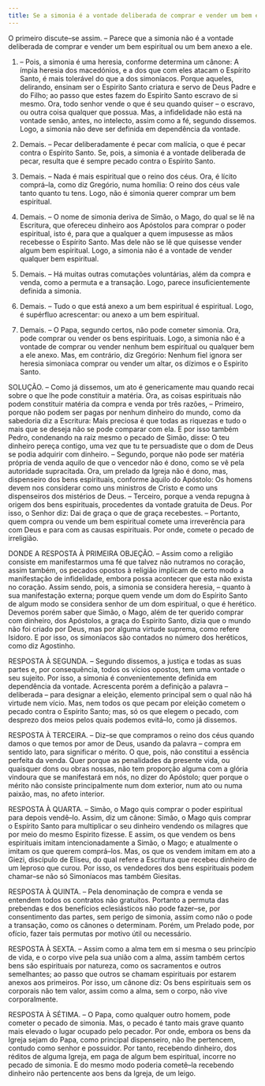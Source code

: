 ```yaml
---
title: Se a simonia é a vontade deliberada de comprar e vender um bem espiritual ou um bem anexo a ele
---
```


O primeiro discute–se assim. – Parece que a simonia não é a vontade deliberada de comprar e vender um bem espiritual ou um bem anexo a ele.  

1. – Pois, a simonia é uma heresia, conforme determina um cânone: A ímpia heresia dos macedónios, e a dos que com eles atacam o Espírito Santo, é mais tolerável do que a dos simoníacos. Porque aqueles, delirando, ensinam ser o Espirito Santo criatura e servo de Deus Padre e do Filho; ao passo que estes fazem do Espirito Santo escravo de si mesmo. Ora, todo senhor vende o que é seu quando quiser – o escravo, ou outra coisa qualquer que possua. Mas, a infidelidade não está na vontade senão, antes, no intelecto, assim como a fé, segundo dissemos. Logo, a simonia não deve ser definida em dependência da vontade.  

2. Demais. – Pecar deliberadamente é pecar com malícia, o que é pecar contra o Espírito Santo. Se, pois, a simonia é a vontade deliberada de pecar, resulta que é sempre pecado contra o Espírito Santo.  

3. Demais. – Nada é mais espiritual que o reino dos céus. Ora, é lícito comprá–la, como diz Gregório, numa homília: O reino dos céus vale tanto quanto tu tens. Logo, não é simonia querer comprar um bem espiritual.  

4. Demais. – O nome de simonia deriva de Simão, o Mago, do qual se lê na Escritura, que ofereceu dinheiro aos Apóstolos para comprar o poder espiritual, isto é, para que a qualquer a quem impusesse as mãos recebesse o Espírito Santo. Mas dele não se lê que quisesse vender algum bem espiritual. Logo, a simonia não é a vontade de vender qualquer bem espiritual.  

5. Demais. – Há muitas outras comutações voluntárias, além da compra e venda, como a permuta e a transação. Logo, parece insuficientemente definida a simonia.  

6. Demais. – Tudo o que está anexo a um bem espiritual é espiritual. Logo, é supérfluo acrescentar: ou anexo a um bem espiritual.  

7. Demais. – O Papa, segundo certos, não pode cometer simonia. Ora, pode comprar ou vender os bens espirituais. Logo, a simonia não é a vontade de comprar ou vender nenhum bem espiritual ou qualquer bem a ele anexo.  Mas, em contrário, diz Gregório: Nenhum fiel ignora ser heresia simoniaca comprar ou vender um altar, os dízimos e o Espirito Santo.  

SOLUÇÃO. – Como já dissemos, um ato é genericamente mau quando recai sobre o que lhe pode constituir a matéria. Ora, as coisas espirituais não podem constituir matéria da compra e venda por três razões, – Primeiro, porque não podem ser pagas por nenhum dinheiro do mundo, como da sabedoria diz a Escritura: Mais preciosa é que todas as riquezas e tudo o mais que se deseja não se pode comparar com ela. E por isso também Pedro, condenando na raiz mesmo o pecado de Simão, disse: O teu dinheiro pereça contigo, uma vez que tu te persuadiste que o dom de Deus se podia adquirir com dinheiro. – Segundo, porque não pode ser matéria própria de venda aquilo de que o vencedor não é dono, como se vê pela autoridade supracitada. Ora, um prelado da Igreja não é dono, mas, dispenseiro dos bens espirituais, conforme àquilo do Apóstolo: Os homens devem nos considerar como uns ministros de Cristo e como uns dispenseiros dos mistérios de Deus. – Terceiro, porque a venda repugna à origem dos bens espirituais, procedentes da vontade gratuita de Deus. Por isso, o Senhor diz: Dai de graça o que de graça recebestes. – Portanto, quem compra ou vende um bem espiritual comete uma irreverência para com Deus e para com as causas espirituais. Por onde, comete o pecado de irreligião.  

DONDE A RESPOSTA À PRIMEIRA OBJEÇÃO. – Assim como a religião consiste em manifestarmos uma fé que talvez não nutramos no coração, assim também, os pecados opostos à religião implicam de certo modo a manifestação de infidelidade, embora possa acontecer que esta não exista no coração. Assim sendo, pois, a simonia se considera heresia, – quanto à sua manifestação externa; porque quem vende um dom do Espírito Santo de algum modo se considera senhor de um dom espiritual, o que é herético. Devemos porém saber que Simão, o Mago, além de ter querido comprar com dinheiro, dos Apóstolos, a graça do Espirito Santo, dizia que o mundo não foi criado por Deus, mas por alguma virtude suprema, como refere Isidoro. E por isso, os simoníacos são contados no número dos heréticos, como diz Agostinho.  

RESPOSTA À SEGUNDA. – Segundo dissemos, a justiça e todas as suas partes e, por consequência, todos os vícios opostos, tem uma vontade o seu sujeito. Por isso, a simonia é convenientemente definida em dependência da vontade. Acrescenta porém a definição a palavra – deliberada – para designar a eleição, elemento principal sem o qual não há virtude nem vício. Mas, nem todos os que pecam por eleição cometem o pecado contra o Espírito Santo; mas, só os que elegem o pecado, com desprezo dos meios pelos quais podemos evitá–lo, como já dissemos.  

RESPOSTA À TERCEIRA. – Diz–se que compramos o reino dos céus quando damos o que temos por amor de Deus, usando da palavra – compra em sentido lato, para significar o mérito. O que, pois, não constitui a essência perfeita da venda. Quer porque as penalidades da presente vida, ou quaisquer dons ou obras nossas, não tem proporção alguma com a glória vindoura que se manifestará em nós, no dizer do Apóstolo; quer porque o mérito não consiste principalmente num dom exterior, num ato ou numa paixão, mas, no afeto interior.  

RESPOSTA À QUARTA. – Simão, o Mago quis comprar o poder espiritual para depois vendê–lo. Assim, diz um cânone: Simão, o Mago quis comprar o Espírito Santo para multiplicar o seu dinheiro vendendo os milagres que por meio do mesmo Espirito fizesse. E assim, os que vendem os bens espirituais imitam intencionadamente a Simão, o Mago; e atualmente o imitam os que querem comprá–los. Mas, os que os vendem imitam em ato a Giezi, discípulo de Eliseu, do qual refere a Escritura que recebeu dinheiro de um leproso que curou. Por isso, os vendedores dos bens espirituais podem chamar–se não só Simoníacos mas também Giesitas.  

RESPOSTA À QUINTA. – Pela denominação de compra e venda se entendem todos os contratos não gratuitos. Portanto a permuta das prebendas e dos benefícios eclesiásticos não pode fazer–se, por consentimento das partes, sem perigo de simonia, assim como não o pode a transação, como os cânones o determinam. Porém, um Prelado pode, por ofício, fazer tais permutas por motivo útil ou necessário.  

RESPOSTA À SEXTA. – Assim como a alma tem em si mesma o seu princípio de vida, e o corpo vive pela sua união com a alma, assim também certos bens são espirituais por natureza, como os sacramentos e outros semelhantes; ao passo que outros se chamam espirituais por estarem anexos aos primeiros. Por isso, um cânone diz: Os bens espirituais sem os corporais não tem valor, assim como a alma, sem o corpo, não vive corporalmente. 

RESPOSTA À SÉTIMA. – O Papa, como qualquer outro homem, pode cometer o pecado de simonia. Mas, o pecado é tanto mais grave quanto mais elevado o lugar ocupado pelo pecador. Por onde, embora os bens da Igreja sejam do Papa, como principal dispenseiro, não lhe pertencem, contudo como senhor e possuidor. Por tanto, recebendo dinheiro, dos réditos de alguma Igreja, em paga de algum bem espiritual, incorre no pecado de simonia. E do mesmo modo poderia cometê–la recebendo dinheiro não pertencente aos bens da Igreja, de um leigo.